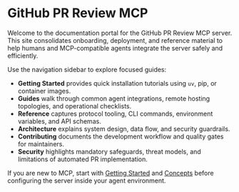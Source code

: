 # GitHub PR Review MCP

Welcome to the documentation portal for the GitHub PR Review MCP server. This site consolidates onboarding, deployment, and reference material to help humans and MCP-compatible agents integrate the server safely and efficiently.

Use the navigation sidebar to explore focused guides:

- **Getting Started** provides quick installation tutorials using `uv`, pip, or container images.
- **Guides** walk through common agent integrations, remote hosting topologies, and operational checklists.
- **Reference** captures protocol tooling, CLI commands, environment variables, and API schemas.
- **Architecture** explains system design, data flow, and security guardrails.
- **Contributing** documents the development workflow and quality gates for maintainers.
- **Security** highlights mandatory safeguards, threat models, and limitations of automated PR implementation.

If you are new to MCP, start with [Getting Started](getting-started/quickstart.md) and [Concepts](architecture/overview.md) before configuring the server inside your agent environment.
